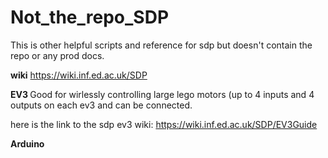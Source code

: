 # Not_the_repo_SDP
This is other helpful scripts and reference for sdp but doesn't contain the repo or any prod docs.



<strong>wiki</strong>
https://wiki.inf.ed.ac.uk/SDP

<strong> EV3 </strong>
Good for wirlessly controlling large lego motors (up to 4 inputs and 4 outputs on each ev3 and can be connected. 

here is the link to the sdp ev3 wiki:
https://wiki.inf.ed.ac.uk/SDP/EV3Guide


<strong>Arduino</strong>


